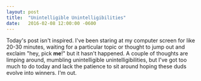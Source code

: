 ```yaml
---
layout: post
title:  "Unintelligible Unintelligibilities"
date:   2016-02-08 12:00:00 -0600
---
```

Today's post isn't inspired. I've been staring at my computer screen for like 20-30 minutes, waiting for a particular topic or thought to jump out and exclaim "hey, pick **me**!" but it hasn't happened. A couple of thoughts are limping around, mumbling unintelligible unintelligibilities, but I've got too much to do today and lack the patience to sit around hoping these duds evolve into winners. I'm out.

